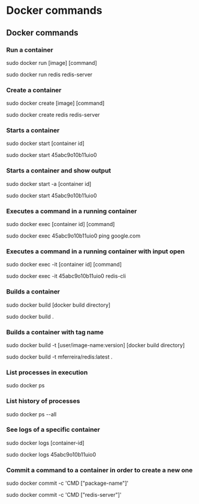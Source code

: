 # Docker commands

## Docker commands

### Run a container

sudo docker run \[image\] \[command\] 

sudo docker run redis redis-server

### Create a container

sudo docker create \[image\] \[command\] 

sudo docker create redis redis-server

### Starts a container

sudo docker start \[container id\] 

sudo docker start 45abc9o10b11uio0

### Starts a container and show output

sudo docker start -a \[container id\] 

sudo docker start 45abc9o10b11uio0

### Executes a command in a running container

sudo docker exec \[container id\] \[command\] 

sudo docker exec 45abc9o10b11uio0 ping google.com

### Executes a command in a running container with input open

sudo docker exec -it \[container id\] \[command\] 

sudo docker exec -it 45abc9o10b11uio0 redis-cli

### Builds a container

sudo docker build \[docker build directory\] 

sudo docker build .

### Builds a container with tag name

sudo docker build -t \[user/image-name:version\] \[docker build directory\] 

sudo docker build -t mferreira/redis:latest .

### List processes in execution

sudo docker ps

### List history of processes

sudo docker ps --all

### See logs of a specific container

sudo docker logs \[container-id\] 

sudo docker logs 45abc9o10b11uio0

### Commit  a command to a container in order to create a new one

sudo docker commit -c 'CMD \["package-name"\]' 

sudo docker commit -c 'CMD \["redis-server"\]'

